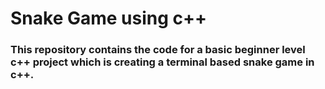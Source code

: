 <h1>Snake Game using c++

<h3>This repository contains the code for a basic beginner level c++ project which is creating a terminal based snake game in c++.
